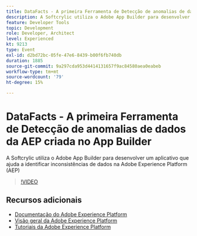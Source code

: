 ```yaml
---
title: DataFacts - A primeira Ferramenta de Detecção de anomalias de dados da AEP criada no App Builder
description: A Softcrylic utiliza o Adobe App Builder para desenvolver um aplicativo que ajuda a identificar inconsistências de dados na Adobe Experience Platform (AEP)
feature: Developer Tools
topic: Development
role: Developer, Architect
level: Experienced
kt: 9213
type: Event
exl-id: d2bd72bc-05fe-47e6-8439-b00f6fb740db
duration: 1885
source-git-commit: 9a297cda953d4414131657f9ac84580aea0eabeb
workflow-type: tm+mt
source-wordcount: '79'
ht-degree: 15%

---
```


# DataFacts - A primeira Ferramenta de Detecção de anomalias de dados da AEP criada no App Builder

A Softcrylic utiliza o Adobe App Builder para desenvolver um aplicativo que ajuda a identificar inconsistências de dados na Adobe Experience Platform (AEP)

>[!VIDEO](https://video.tv.adobe.com/v/337710/?quality=12&learn=on&hidetitle=true)

## Recursos adicionais

- [Documentação do Adobe Experience Platform](https://experienceleague.adobe.com/docs/experience-platform.html)
- [Visão geral da Adobe Experience Platform](https://experienceleague.adobe.com/docs/experience-platform/landing/home.html?lang=pt-BR)
- [Tutoriais da Adobe Experience Platform](https://experienceleague.adobe.com/docs/platform-learn/tutorials/overview.html?lang=pt-BR)
